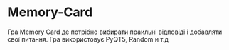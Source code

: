 # Memory-Card
Гра Memory Card де потрібно вибирати праильні відповіді і добавляти свої питання.
Гра використовує PyQT5, Random и т.д
